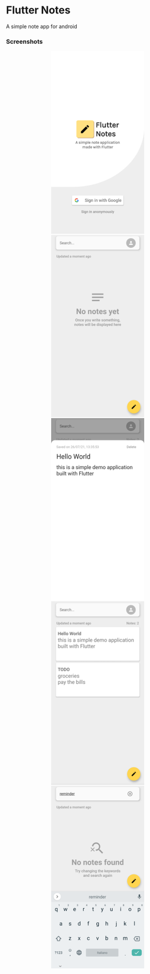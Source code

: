 # Flutter Notes

A simple note app for android

### Screenshots
<p align="center">
<img src="https://github.com/tommaso-sebastianelli/fl-notes/blob/main/screenshots/screen_01.png" width="256">

<img src="https://github.com/tommaso-sebastianelli/fl-notes/blob/main/screenshots/screen_02.png" width="256">
    
<img src="https://github.com/tommaso-sebastianelli/fl-notes/blob/main/screenshots/screen_03.png" width="256">

<img src="https://github.com/tommaso-sebastianelli/fl-notes/blob/main/screenshots/screen_04.png" width="256">

<img src="https://github.com/tommaso-sebastianelli/fl-notes/blob/main/screenshots/screen_05.png" width="256">
</p>
